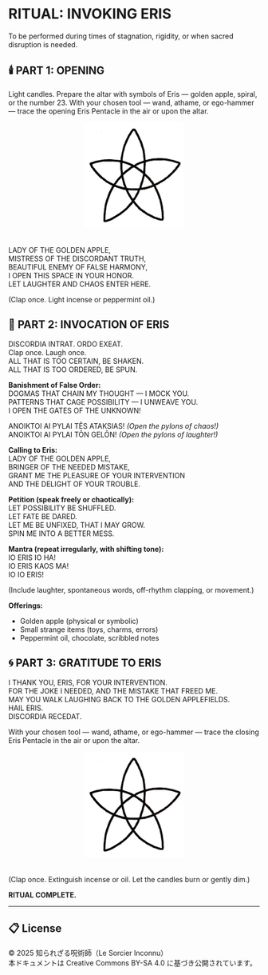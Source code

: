 # RITUAL: INVOKING ERIS
To be performed during times of stagnation, rigidity, or when sacred disruption is needed.

## 🕯️ PART 1: OPENING
Light candles. Prepare the altar with symbols of Eris — golden apple, spiral, or the number 23.
With your chosen tool — wand, athame, or ego-hammer — trace the opening Eris Pentacle in the air or upon the altar.

<div align="center">
<img src="eris_pentacle.jpg" width="200">
</div>
<br>

LADY OF THE GOLDEN APPLE,  
MISTRESS OF THE DISCORDANT TRUTH,  
BEAUTIFUL ENEMY OF FALSE HARMONY,  
I OPEN THIS SPACE IN YOUR HONOR.  
LET LAUGHTER AND CHAOS ENTER HERE.

(Clap once. Light incense or peppermint oil.)

## 🍎 PART 2: INVOCATION OF ERIS
DISCORDIA INTRAT. ORDO EXEAT.  
Clap once. Laugh once.  
ALL THAT IS TOO CERTAIN, BE SHAKEN.  
ALL THAT IS TOO ORDERED, BE SPUN.

**Banishment of False Order:**  
DOGMAS THAT CHAIN MY THOUGHT — I MOCK YOU.  
PATTERNS THAT CAGE POSSIBILITY — I UNWEAVE YOU.  
I OPEN THE GATES OF THE UNKNOWN!

ANOIKTOI AI PYLAI TÊS ATAKSIAS! *(Open the pylons of chaos!)*  
ANOIKTOI AI PYLAI TÔN GELÔN! *(Open the pylons of laughter!)*

**Calling to Eris:**  
LADY OF THE GOLDEN APPLE,  
BRINGER OF THE NEEDED MISTAKE,  
GRANT ME THE PLEASURE OF YOUR INTERVENTION  
AND THE DELIGHT OF YOUR TROUBLE.

**Petition (speak freely or chaotically):**  
LET POSSIBILITY BE SHUFFLED.  
LET FATE BE DARED.  
LET ME BE UNFIXED, THAT I MAY GROW.  
SPIN ME INTO A BETTER MESS.

**Mantra (repeat irregularly, with shifting tone):**  
IO ERIS IO HA!  
IO ERIS KAOS MA!  
IO IO ERIS!

(Include laughter, spontaneous words, off-rhythm clapping, or movement.)

**Offerings:**  
- Golden apple (physical or symbolic)  
- Small strange items (toys, charms, errors)  
- Peppermint oil, chocolate, scribbled notes  

## 🌀 PART 3: GRATITUDE TO ERIS
I THANK YOU, ERIS, FOR YOUR INTERVENTION.  
FOR THE JOKE I NEEDED, AND THE MISTAKE THAT FREED ME.  
MAY YOU WALK LAUGHING BACK TO THE GOLDEN APPLEFIELDS.  
HAIL ERIS.  
DISCORDIA RECEDAT.

With your chosen tool — wand, athame, or ego-hammer — trace the closing Eris Pentacle in the air or upon the altar.

<div align="center">
<img src="eris_pentacle.jpg" width="200">
</div>
<br>

(Clap once. Extinguish incense or oil. Let the candles burn or gently dim.)

**RITUAL COMPLETE.**

---

## 📋 License
© 2025 知られざる呪術師（Le Sorcier Inconnu）  
本ドキュメントは Creative Commons BY-SA 4.0 に基づき公開されています。
